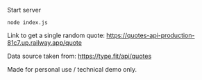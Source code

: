 Start server
```
node index.js
```

Link to get a single random quote: https://quotes-api-production-81c7.up.railway.app/quote

Data source taken from: https://type.fit/api/quotes

Made for personal use / technical demo only. 